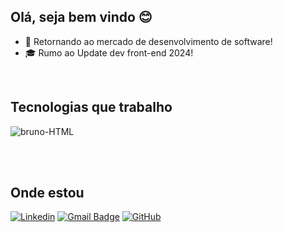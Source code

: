 ## Olá, seja bem vindo 😊

- 🌱 Retornando ao mercado de desenvolvimento de software!
- 🎓 Rumo ao Update dev front-end 2024!

<br>

## Tecnologias que trabalho

<div style="display: inline_block">
  <img align="center" alt="bruno-HTML" src="https://skillicons.dev/icons?i=html,css,js,nodejs,figma,git,github,linux,php,mysql,postgres,mongodb,react,redux,bootstrap,jquery&perline=8" />  
</div>

<br><br>

## Onde estou

[![Linkedin](https://img.shields.io/badge/-Bruno_Damiao-blue?style=flat-square&logo=Linkedin&logoColor=white&link=https://www.linkedin.com/in/bruno-damiao-dev/)](https://www.linkedin.com/in/bruno-damiao-dev/)
[![Gmail Badge](https://img.shields.io/badge/-brunodamiao13@gmail.com-006bed?style=flat-square&logo=Gmail&logoColor=white&link=mailto:brunodamiao13@gmail.com)](mailto:brunodamiao13@gmail.com)
[![GitHub](https://img.shields.io/github/followers/BrunoDamiao?label=follow&style=social)](https://github.com/BrunoDamiao/)






<!--
**BrunoDamiao/BrunoDamiao** is a ✨ _special_ ✨ repository because its `README.md` (this file) appears on your GitHub profile.

Here are some ideas to get you started:

- 🔭 I’m currently working on ...
- 🌱 I’m currently learning ...
- 👯 I’m looking to collaborate on ...
- 🤔 I’m looking for help with ...
- 💬 Ask me about ...
- 📫 How to reach me: ...
- 😄 Pronouns: ...
- ⚡ Fun fact: ...
-->

<!--
<div style="display: inline_block"><br>
  <img align="center" alt="bruno-HTML" height="30" width="40" src="https://raw.githubusercontent.com/devicons/devicon/master/icons/html5/html5-original.svg">
  <img align="center" alt="bruno-CSS" height="30" width="40" src="https://raw.githubusercontent.com/devicons/devicon/master/icons/css3/css3-original.svg">
  <img align="center" alt="bruno-Js" height="30" width="40" src="https://raw.githubusercontent.com/devicons/devicon/master/icons/javascript/javascript-plain.svg">
  <img align="center" alt="bruno-Ts" height="30" width="40" src="https://raw.githubusercontent.com/devicons/devicon/master/icons/typescript/typescript-plain.svg">
  <img align="center" alt="bruno-React" height="30" width="40" src="https://raw.githubusercontent.com/devicons/devicon/master/icons/react/react-original.svg">
</div>
-->
